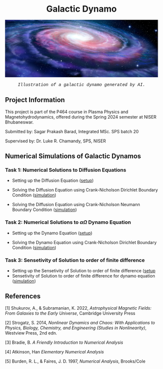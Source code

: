<div align="center">
  <h1>Galactic Dynamo</h1>
</div>

![Galactic Dynamo](galactic_dynamo.jpg)

<p align="center" style="font-family: 'Courier New', monospace; font-size: 14px;">
  <em>Illustration of a galactic dynamo generated by AI.</em>
</p>

## Project Information

This project is part of the P464 course in Plasma Physics and Magnetohydrodynamics, offered during the Spring 2024 semester at NISER Bhubaneswar.

Submitted by: Sagar Prakash Barad, Integrated MSc. SPS batch 20

Supervised by: Dr. Luke R. Chamandy, SPS, NISER

## Numerical Simulations of Galactic Dynamos

### Task 1: Numerical Solutions to Diffusion Equations

- Setting up the Diffusion Equation ([setup](/diffusion_dquation_simulations/diffusion_equation.md))
  
- Solving the Diffusion Equation using Crank-Nicholson Dirichlet Boundary Condition ([simulation](/diffusion_equation_simulations/z_approximation/diffusion_equation_dirichlet.ipynb))
  
- Solving the Diffusion Equation using Crank-Nicholson Neumann Boundary Condition ([simulation](/diffusion_equation_simulations/z_approximation/diffusion_equation_neumann.ipynb))

### Task 2: Numerical Solutions to $\alpha \Omega$ Dynamo Equation

- Setting up the Dynamo Equation ([setup](/alpha_omega_dynamos/alpha_omega_dynamo.md))

- Solving the Dynamo Equation using Crank-Nicholson Dirichlet Boundary Condition ([simulation](/alpha_omega_dynamos/z_approximation/alpha_omega_dynamo.ipynb))


### Task 3: Sensetivity of Solution to order of finite difference

- Setting up the Sensetivity of Solution to order of finite difference ([setup](/sensetivity_to_order_of_finite_diffusion/sensetivity_analysis.md)
- Sensetivity of Solution to order of finite difference for dynamo equation ([simulation](/sensetivity_to_finite_order/diffusion_equation.ipynb))

## References

[1] Shukurov, A., & Subramanian, K. 2022, *Astrophysical Magnetic Fields: From Galaxies to the Early Universe*, Cambridge University Press

[2] Strogatz, S. 2014, *Nonlinear Dynamics and Chaos: With Applications to Physics, Biology, Chemistry, and Engineering (Studies in Nonlinearity)*, Westview Press, 2nd edn.

[3] Bradie, B. *A Friendly Introduction to Numerical Analysis*

[4] Atkinson, Han *Elementary Numerical Analysis*

[5] Burden, R. L., & Faires, J. D. 1997, *Numerical Analysis*, Brooks/Cole

